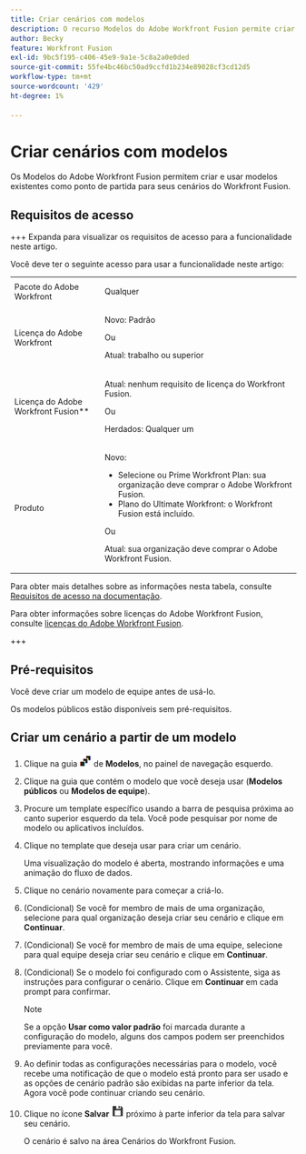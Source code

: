 ```yaml
---
title: Criar cenários com modelos
description: O recurso Modelos do Adobe Workfront Fusion permite criar e usar modelos existentes como ponto de partida para seus cenários do Workfront Fusion.
author: Becky
feature: Workfront Fusion
exl-id: 9bc5f195-c406-45e9-9a1e-5c8a2a0e0ded
source-git-commit: 55fe4bc46bc50ad9ccfd1b234e89028cf3cd12d5
workflow-type: tm+mt
source-wordcount: '429'
ht-degree: 1%

---
```


# Criar cenários com modelos

Os Modelos do Adobe Workfront Fusion permitem criar e usar modelos existentes como ponto de partida para seus cenários do Workfront Fusion.

## Requisitos de acesso

+++ Expanda para visualizar os requisitos de acesso para a funcionalidade neste artigo.

Você deve ter o seguinte acesso para usar a funcionalidade neste artigo:

<table style="table-layout:auto">
 <col> 
 <col> 
 <tbody> 
  <tr> 
   <td role="rowheader">Pacote do Adobe Workfront 
   <td> <p>Qualquer</p> </td> 
  </tr> 
  <tr data-mc-conditions=""> 
   <td role="rowheader">Licença do Adobe Workfront</td> 
   <td> <p>Novo: Padrão</p><p>Ou</p><p>Atual: trabalho ou superior</p> </td> 
  </tr> 
  <tr> 
   <td role="rowheader">Licença do Adobe Workfront Fusion**</td> 
   <td>
   <p>Atual: nenhum requisito de licença do Workfront Fusion.</p>
   <p>Ou</p>
   <p>Herdados: Qualquer um </p>
   </td> 
  </tr> 
  <tr> 
   <td role="rowheader">Produto</td> 
   <td>
   <p>Novo:</p> <ul><li>Selecione ou Prime Workfront Plan: sua organização deve comprar o Adobe Workfront Fusion.</li><li>Plano do Ultimate Workfront: o Workfront Fusion está incluído.</li></ul>
   <p>Ou</p>
   <p>Atual: sua organização deve comprar o Adobe Workfront Fusion.</p>
   </td> 
  </tr>
 </tbody> 
</table>

Para obter mais detalhes sobre as informações nesta tabela, consulte [Requisitos de acesso na documentação](/help/workfront-fusion/references/licenses-and-roles/access-level-requirements-in-documentation.md).

Para obter informações sobre licenças do Adobe Workfront Fusion, consulte [licenças do Adobe Workfront Fusion](/help/workfront-fusion/set-up-and-manage-workfront-fusion/licensing-operations-overview/license-automation-vs-integration.md).

+++

## Pré-requisitos

Você deve criar um modelo de equipe antes de usá-lo.

Os modelos públicos estão disponíveis sem pré-requisitos.

## Criar um cenário a partir de um modelo

1. Clique na guia ![](assets/templates-icon.png) de **Modelos**, no painel de navegação esquerdo.
1. Clique na guia que contém o modelo que você deseja usar (**Modelos públicos** ou **Modelos de equipe**).
1. Procure um template específico usando a barra de pesquisa próxima ao canto superior esquerdo da tela. Você pode pesquisar por nome de modelo ou aplicativos incluídos.
1. Clique no template que deseja usar para criar um cenário.

   Uma visualização do modelo é aberta, mostrando informações e uma animação do fluxo de dados.

1. Clique no cenário novamente para começar a criá-lo.
1. (Condicional) Se você for membro de mais de uma organização, selecione para qual organização deseja criar seu cenário e clique em **Continuar**.
1. (Condicional) Se você for membro de mais de uma equipe, selecione para qual equipe deseja criar seu cenário e clique em **Continuar**.
1. (Condicional) Se o modelo foi configurado com o Assistente, siga as instruções para configurar o cenário. Clique em **Continuar** em cada prompt para confirmar.

   >[!NOTE]
   >
   >Se a opção **Usar como valor padrão** foi marcada durante a configuração do modelo, alguns dos campos podem ser preenchidos previamente para você.

1. Ao definir todas as configurações necessárias para o modelo, você recebe uma notificação de que o modelo está pronto para ser usado e as opções de cenário padrão são exibidas na parte inferior da tela. Agora você pode continuar criando seu cenário.

1. Clique no ícone **Salvar** ![](assets/save-icon.png) próximo à parte inferior da tela para salvar seu cenário.

   O cenário é salvo na área Cenários do Workfront Fusion.
